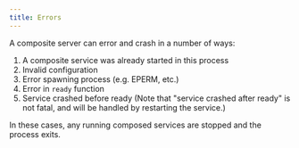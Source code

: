 ```yaml
---
title: Errors
---
```


A composite server can error and crash in a number of ways:

1. A composite service was already started in this process
2. Invalid configuration
3. Error spawning process (e.g. EPERM, etc.)
4. Error in `ready` function
5. Service crashed before ready (Note that "service crashed after ready" is not fatal,
and will be handled by restarting the service.)

In these cases, any running composed services are stopped and the process exits.
